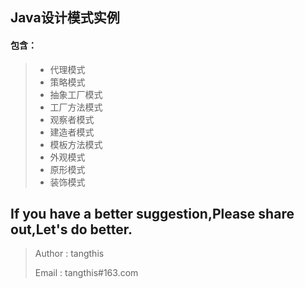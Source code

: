 Java设计模式实例
------

#### 包含：
> * 代理模式
> * 策略模式
> * 抽象工厂模式
> * 工厂方法模式
> * 观察者模式
> * 建造者模式
> * 模板方法模式
> * 外观模式
> * 原形模式
> * 装饰模式



## If you have a better suggestion,Please share out,Let's do better.
> Author : tangthis
>
> Email  : tangthis#163.com

